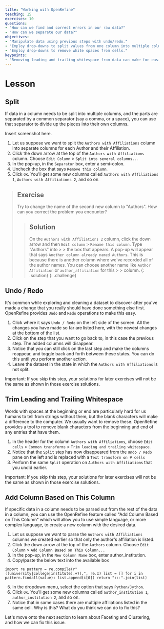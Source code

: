 ```yaml
---
title: "Working with OpenRefine"
teaching: 15
exercises: 10
questions:
- "How can we find and correct errors in our raw data?"
- "How can we separate our data?"
objectives:
- "Manipulate data using previous steps with undo/redo."
- "Employ drop-downs to split values from one column into multiple columns."
- "Employ drop-downs to remove white spaces from cells."
keypoints:
- "Removing leading and trailing whitespace from data can make for easier searching and sorting."
---
```


# Lesson

## Split


If data in a column needs to be split into multiple columns, and the parts are separated by a common separator (say a comma, or a space), you can use that separator to divide up the pieces into their own columns.

Insert screenshot here.

1. Let us suppose we want to split the `Authors with Affiliations` column into separate columns for each Author and their Affiliation. 
2. Click the down arrow at the top of the `Authors with Affiliations` column. Choose `Edit Column` > `Split into several columns...`
3. In the pop-up, in the `Separator` box, enter a semi-colon.
4. Uncheck the box that says `Remove this column`.
5. Click `OK`. You'll get some new columns called `Authors with Affiliations 1`, `Authors with Affiliations 2`, and so on.

> ## Exercise
>
> Try to change the name of the second new column to "Authors". How can you correct the problem you encounter?
> 
> > ## Solution
> > 
> > On the `Authors with Affiliations 2` column, click the down arrow and then `Edit column` > `Rename this column`. Type "Authors" into > > the box that appears. A pop-up will appear that says `Another column already named Authors`. This is because there is another column
> > where we've recorded all of the author names. You can choose another name like `Author Affiliation` or `author_affiliation` for this > > column.
> {: .solution}
{: .challenge}

## Undo / Redo

It's common while exploring and cleaning a dataset to discover after you've made a change that you really should have done something else first. OpenRefine provides `Undo` and `Redo` operations to make this easy.


1. Click where it says `Undo / Redo` on the left side of the screen. All the changes you have made so far are listed here, with the newest changes at the bottom of the list.
2. Click on the step that you want to go back to, in this case the previous step. The added columns will disappear.
3. Notice that you can still click on the last step and make the columns reappear, and toggle back and forth between these states. You can do this until you perform another action.
4. Leave the dataset in the state in which the `Authors with Affiliations` is not split.

Important: If you skip this step, your solutions for later exercises will not be the same as shown in those exercise solutions.

## Trim Leading and Trailing Whitespace

Words with spaces at the beginning or end are particularly hard for us humans to tell from strings without them, but the blank characters will make a difference to the computer. We usually want to remove these. OpenRefine provides a tool to remove blank characters from the beginning and end of any entries that have them.


1. In the header for the column `Authors with Affiliations`, choose `Edit cells` > `Common transforms` > `Trim leading and trailing whitespace`.
2. Notice that the `Split` step has now disappeared from the `Undo / Redo` pane on the left and is replaced with a `Text transform on # cells`
3. Perform the same `Split` operation on `Authors with Affiliations` that you undid earlier. 

Important: If you skip this step, your solutions for later exercises will not be the same as shown in those exercise solutions.

## Add Column Based on This Column


If specific data in a column needs to be parsed out from the rest of the data in a column, you can use the OpenRefine feature called "Add Column Based on This Column" which will allow you to use simple language, or more complex language, to create a new column with the desired data.


1. Let us suppose we want to parse the `Authors with Affiliations` columns we created earlier so that only the author's affiliation is listed. 
2. Click the down arrow at the top of the `Authors` column. Choose `Edit Column` > `Add Column Based on This Column...`
3. In the pop-up, in the `New Column Name` box, enter author_institution.
4. Copy/paste the below text into the available box

 `import re
  pattern = re.compile(r"((university|college|institute).+?),", re.I)
  list = []
  for i in pattern.findall(value):
  list.append(i[0])
  return ":::".join(list)`
  
5. In the dropdown menu, select the option that says `Python/Jython`.
6. Click `OK`. You'll get some new columns called `author_institution 1`, `author_institution 2`, and so on.
7. Notice that in some cases there are multiple affiliations listed in the same cell. Why is this? What do you think we can do to fix this?

Let's move onto the next section to learn about Faceting and Clustering, and how we can fix this issue.
